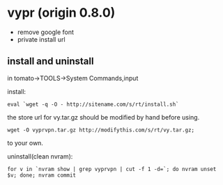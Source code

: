 # vypr (origin 0.8.0)
  - remove google font
  - private install url

## install and uninstall
in tomato->TOOLS->System Commands,input

install:
```
eval `wget -q -O - http://sitename.com/s/rt/install.sh`
```
the store url for vy.tar.gz should be modified by hand before using.
```
wget -O vyprvpn.tar.gz http://modifythis.com/s/rt/vy.tar.gz;
```
to your own.

uninstall(clean nvram):
```
for v in `nvram show | grep vyprvpn | cut -f 1 -d=`; do nvram unset $v; done; nvram commit
```

